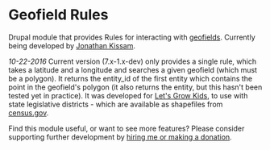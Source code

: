 # Geofield Rules

Drupal module that provides Rules for interacting with [geofields](https://www.drupal.org/project/geofield). Currently being developed by [Jonathan Kissam](http://jonathankissam.com/).

_10-22-2016_
Current version (7.x-1.x-dev) only provides a single rule, which takes a latitude and a longitude and searches a given geofield (which must be a polygon). It returns the entity_id of the first entity which contains the point in the geofield's polygon (it also returns the entity, but this hasn't been tested yet in practice). It was developed for [Let's Grow Kids](http://letsgrowkids.org), to use with state legislative districts - which are available as shapefiles from [census.gov](https://www.census.gov/geo/maps-data/data/cbf/cbf_sld.html).

Find this module useful, or want to see more features? Please consider supporting further development by [hiring me or making a donation](http://jonathankissam.com/support).